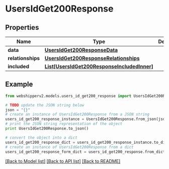 # UsersIdGet200Response


## Properties
Name | Type | Description | Notes
------------ | ------------- | ------------- | -------------
**data** | [**UsersIdGet200ResponseData**](UsersIdGet200ResponseData.md) |  | [optional] 
**relationships** | [**UsersIdGet200ResponseRelationships**](UsersIdGet200ResponseRelationships.md) |  | [optional] 
**included** | [**List[UsersIdGet200ResponseIncludedInner]**](UsersIdGet200ResponseIncludedInner.md) |  | [optional] 

## Example

```python
from webshipperv2.models.users_id_get200_response import UsersIdGet200Response

# TODO update the JSON string below
json = "{}"
# create an instance of UsersIdGet200Response from a JSON string
users_id_get200_response_instance = UsersIdGet200Response.from_json(json)
# print the JSON string representation of the object
print UsersIdGet200Response.to_json()

# convert the object into a dict
users_id_get200_response_dict = users_id_get200_response_instance.to_dict()
# create an instance of UsersIdGet200Response from a dict
users_id_get200_response_form_dict = users_id_get200_response.from_dict(users_id_get200_response_dict)
```
[[Back to Model list]](../README.md#documentation-for-models) [[Back to API list]](../README.md#documentation-for-api-endpoints) [[Back to README]](../README.md)


